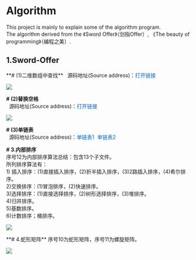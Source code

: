 # Algorithm
  This project is mainly to explain some of the algorithm program.   
  The algorithm derived from the 《Sword Offer》（剑指Offer）, 
    《The beauty of programming》（编程之美）.  
    
  <h2>1.Sword-Offer</h2>
  **# (1)二维数组中查找**  
    &nbsp;&nbsp;源码地址(Source address)：<a href="https://github.com/wuping5719/Algorithm/blob/master/1-Sword-Offer/1-FindInPartiallySortedMatrix.java" 
    target="_blank" style="cursor: pointer; color: rgb(0, 102, 204); text-decoration: none;">打开链接</a> 
  <p><img src="http://img.blog.csdn.net/20160407205044317?watermark/2/text/aHR0cDovL2Jsb2cuY3Nkbi5uZXQv/font/5a6L5L2T/fontsize/400/fill/I0JBQkFCMA==/dissolve/70/gravity/SouthEast" /></p>
  
  **# (2)替换空格**  
  &nbsp;&nbsp;源码地址(Source address)：<a href="https://github.com/wuping5719/Algorithm/blob/master/1-Sword-Offer/2-ReplaceBlank.java" 
    target="_blank" style="cursor: pointer; color: rgb(0, 102, 204); text-decoration: none;">打开链接</a> 
  <p><img src="http://img.blog.csdn.net/20160408152810832?watermark/2/text/aHR0cDovL2Jsb2cuY3Nkbi5uZXQv/font/5a6L5L2T/fontsize/400/fill/I0JBQkFCMA==/dissolve/70/gravity/Center" /></p>
  
   **# (3)单链表**  
  &nbsp;&nbsp;源码地址(Source address)：<a href="https://github.com/wuping5719/Algorithm/blob/master/1-Sword-Offer/3-SingleLinkList.java" 
    target="_blank" style="cursor: pointer; color: rgb(0, 102, 204); text-decoration: none;">单链表1</a>&nbsp;&nbsp;<a href="https://github.com/wuping5719/Algorithm/blob/master/1-Sword-Offer/3-TestSingleLinkList.java" 
    target="_blank" style="cursor: pointer; color: rgb(0, 102, 204); text-decoration: none;">单链表2</a> 
    
  **# 3.内部排序**  
  序号12为内部排序算法总结：包含13个子文件。  
所列排序算法有：  
    1) 插入排序：(1)直接插入排序，(2)折半插入排序，(3)2路插入排序，(4)希尔排序。  
    2)交换排序：(1)冒泡排序，(2)快速排序。  
    3)选择排序：(1)直接选择排序，(2)树形选择排序，(3)堆排序。  
    4)归并排序。  
    5)基数排序。  
    6)计数排序；桶排序。
  <p><img src="http://img.blog.csdn.net/20160416161924296?watermark/2/text/aHR0cDovL2Jsb2cuY3Nkbi5uZXQv/font/5a6L5L2T/fontsize/400/fill/I0JBQkFCMA==/dissolve/70/gravity/SouthEast" /></p>
  **# 4.蛇形矩阵**  
  序号10为蛇形矩阵，序号11为螺旋矩阵。 
  <p><img src="http://img.blog.csdn.net/20160428105514716?watermark/2/text/aHR0cDovL2Jsb2cuY3Nkbi5uZXQv/font/5a6L5L2T/fontsize/400/fill/I0JBQkFCMA==/dissolve/70/gravity/SouthEast" /></p>

